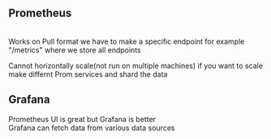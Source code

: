 ## Prometheus 

<br>Works on Pull format we have to make a specific endpoint for example "/metrics" where we store all endpoints 
<br> 

Cannot horizontally scale(not run on multiple machines)
if you want to scale make differnt Prom services and shard the data
<br>


## Grafana
Prometheus UI is great but Grafana is better<br>
Grafana can fetch data from various data sources 